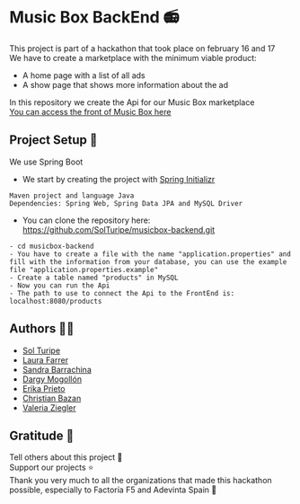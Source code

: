 # Music Box BackEnd 📻

This project is part of a hackathon that took place on february 16 and 17 \
We have to create a marketplace with the minimum viable product:

* A home page with a list of all ads
* A show page that shows more information about the ad

In this repository we create the Api for our Music Box marketplace \
[You can access the front of Music Box here](https://github.com/Eriry930/Music-Box)

## Project Setup 📌

We use Spring Boot

* We start by creating the project with [Spring Initializr](https://start.spring.io/)
```
Maven project and language Java
Dependencies: Spring Web, Spring Data JPA and MySQL Driver
```

* You can clone the repository here: https://github.com/SolTuripe/musicbox-backend.git
```
- cd musicbox-backend
- You have to create a file with the name "application.properties" and fill with the information from your database, you can use the example file "application.properties.example"
- Create a table named "products" in MySQL
- Now you can run the Api
- The path to use to connect the Api to the FrontEnd is: localhost:8080/products
```

## Authors 👩‍💻

* [Sol Turipe](https://github.com/SolTuripe)
* [Laura Farrer](https://github.com/laurasoad)
* [Sandra Barrachina](https://github.com/Sbarrachina)
* [Dargy Mogollón](https://github.com/DargyJML)
* [Erika Prieto](https://github.com/Eriry930)
* [Christian Bazan](https://github.com/Infestas36)
* [Valeria Ziegler](https://github.com/zizi21v)

## Gratitude 🎁

Tell others about this project 📢  \
Support our projects ⭐ \
Thank you very much to all the organizations that made this hackathon possible, especially to Factoría F5 and Adevinta Spain 💜


